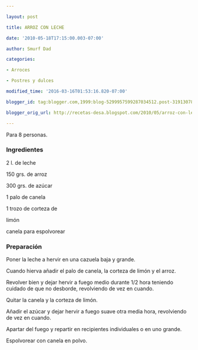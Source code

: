 ```yaml
---

layout: post

title: ARROZ CON LECHE

date: '2010-05-18T17:15:00.003-07:00'

author: Smurf Dad

categories:

- Arroces

- Postres y dulces

modified_time: '2016-03-16T01:53:16.820-07:00'

blogger_id: tag:blogger.com,1999:blog-5299957599287034512.post-3191307828874593549

blogger_orig_url: http://recetas-desa.blogspot.com/2010/05/arroz-con-leche.html

---
```


Para 8 personas.

<h3>Ingredientes</h3>

2 l. de leche

150 grs. de arroz

300 grs. de azúcar

1 palo de canela

1 trozo de corteza de

limón

canela para espolvorear

<h3>Preparación</h3>

Poner la leche a hervir en una cazuela baja y grande.

Cuando hierva a&ntilde;adir el palo de canela, la corteza de limón y el arroz.

Revolver bien y dejar hervir a fuego medio durante 1/2 hora teniendo cuidado de que no desborde, revolviendo de vez en cuando.

Quitar la canela y la corteza de limón.

A&ntilde;adir el azúcar y dejar hervir a fuego suave otra media hora, revolviendo de vez en cuando.

Apartar del fuego y repartir en recipientes individuales o en uno grande.

Espolvorear con canela en polvo.

